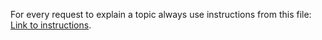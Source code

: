 For every request to explain a topic always use instructions from this file: [Link to instructions](https://github.com/vit100/test-copilot/blob/adccec019493870bdb74861b0d493fd18769b02a/Generic.md).
